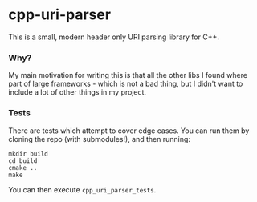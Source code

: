 # cpp-uri-parser
This is a small, modern header only URI parsing library for C++. 

### Why?

My main motivation for writing this is that all the other libs I found
where part of large frameworks - which is not a bad thing, but I didn't 
want to include a lot of other things in my project.

### Tests
There are tests which attempt to cover edge cases. You can run them by 
cloning the repo (with submodules!), and then running:

    mkdir build
    cd build
    cmake ..
    make

You can then execute `cpp_uri_parser_tests`.

